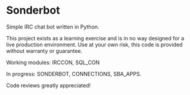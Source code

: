 # Sonderbot
Simple IRC chat bot written in Python.

This project exists as a learning exercise and is in no way designed for a live production environment. Use at your own risk, this code is provided without warranty or guarantee.

Working modules: IRCCON, SQL_CON

In progress: SONDERBOT, CONNECTIONS, SBA_APPS.

Code reviews greatly appreciated!